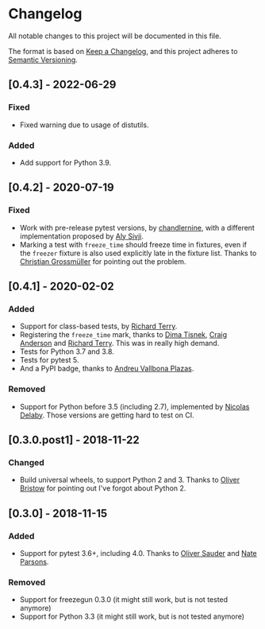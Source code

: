 # Changelog
All notable changes to this project will be documented in this file.

The format is based on [Keep a Changelog](https://keepachangelog.com/en/1.0.0/),
and this project adheres to [Semantic Versioning](https://semver.org/spec/v2.0.0.html).

## [0.4.3] - 2022-06-29
### Fixed
- Fixed warning due to usage of distutils.
### Added
- Add support for Python 3.9.

## [0.4.2] - 2020-07-19
### Fixed
- Work with pre-release pytest versions, by [chandlernine](https://github.com/chandlernine), with a different implementation proposed by [Aly Sivji](https://github.com/alysivji).
- Marking a test with `freeze_time` should freeze time in fixtures, even if the `freezer` fixture is also used explicitly late in the fixture list. Thanks to [Christian Grossmüller](https://github.com/chgad) for pointing out the problem.

## [0.4.1] - 2020-02-02
### Added
- Support for class-based tests, by [Richard Terry](https://github.com/radiac).
- Registering the `freeze_time` mark, thanks to [Dima Tisnek](https://github.com/dimaqq), [Craig Anderson](https://github.com/craiga) and [Richard Terry](https://github.com/radiac). This was in really high demand. 
- Tests for Python 3.7 and 3.8.
- Tests for pytest 5.
- And a PyPI badge, thanks to [Andreu Vallbona Plazas](https://github.com/avallbona).

### Removed
- Support for Python before 3.5 (including 2.7), implemented by [Nicolas Delaby](https://github.com/ticosax).
  Those versions are getting hard to test on CI.

## [0.3.0.post1] - 2018-11-22
### Changed
- Build universal wheels, to support Python 2 and 3. Thanks to [Oliver Bristow](https://github.com/Code0x58) for pointing out I've forgot about Python 2.

## [0.3.0] - 2018-11-15
### Added
- Support for pytest 3.6+, including 4.0. Thanks to [Oliver Sauder](https://github.com/sliverc) and [Nate Parsons](https://github.com/nsp).

### Removed
- Support for freezegun 0.3.0 (it might still work, but is not tested anymore)
- Support for Python 3.3 (it might still work, but is not tested anymore)
